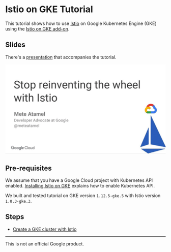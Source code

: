 # Istio on GKE Tutorial

This tutorial shows how to use [Istio](https://istio.io/) on Google Kubernetes Engine (GKE) using the [Istio on GKE add-on](https://cloud.google.com/istio/docs/istio-on-gke/overview). 

## Slides

There's a [presentation](https://speakerdeck.com/meteatamel/stop-reinventing-the-wheel-with-istio) that accompanies the tutorial. 

[![Stop reinventing the wheel with Istio](./docs/images/stopreinventing-with-istio.png)](https://speakerdeck.com/meteatamel/stop-reinventing-the-wheel-with-istio)

## Pre-requisites
We assume that you have a Google Cloud project with Kubernetes API enabled. [Installing Istio on GKE](https://cloud.google.com/istio/docs/istio-on-gke/installing) explains how to enable Kubernetes API. 

We built and tested tutorial on GKE version `1.12.5-gke.5` with Istio version `1.0.3-gke.3`.   

## Steps

* [Create a GKE cluster with Istio](docs/01-createclusterwithistio.md)
-------

This is not an official Google product.
